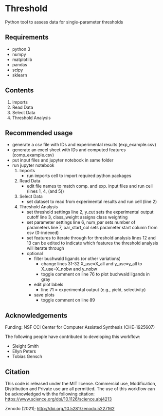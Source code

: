 # Threshold
Python tool to assess data for single-parameter thresholds

## Requirements
- python 3
- numpy
- matplotlib
- pandas
- scipy
- sklearn

## Contents
1. Imports
2. Read Data
3. Select Data
4. Threshold Analysis

## Recommended usage
- generate a csv file with IDs and experimental results (exp_example.csv)
- generate an excel sheet with IDs and computed features (comp_example.csv)
- put input files and jupyter notebook in same folder
- run jupyter notebook
	1. Imports
		- run imports cell to import required python packages
	2. Read Data
		- edit file names to match comp. and exp. input files and run cell
			(lines 1, 4, (and 5))
	3. Select Data
		- set dataset to read from experimental results and run cell
			(line 2)
	4. Threshold Analysis
		- set threshold settings 
			line 2, y_cut sets the experimental output cutoff
			line 3, class_weight assigns class weighting 
		- set parameter settings 
			line 6, num_par sets number of parameters
			line 7, par_start_col sets parameter start column from csv (0-indexed)
		- set features to iterate through for threshold analysis
			lines 12 and 13 can be edited to indicate which features the threshold analysis will iterate through
		- optional
			- filter buchwald ligands (or other variations)
				- change lines 31-32 X_use=X_all and y_use=y_all to X_use=X_nobw and y_nobw
				- toggle comment on line 76 to plot buchwald ligands in gray
			- edit plot labels
				- line 71 = experimental output (e.g., yield, selectivity)
			- save plots 
				- toggle comment on line 89
				
## Acknowledgements 
Funding: NSF CCI Center for Computer Assisted Synthesis (CHE-1925607)

The following people have contributed to developing this workflow:
- Sleight Smith
- Ellyn Peters
- Tobias Gensch

## Citation
This code is released under the MIT license. Commercial use, Modification, Distribution and Private use are all permitted. 
The use of this workflow can be acknowledged with the following citation: https://www.science.org/doi/10.1126/science.abj4213

Zenodo (2021); http://doi.org/10.5281/zenodo.5227162
